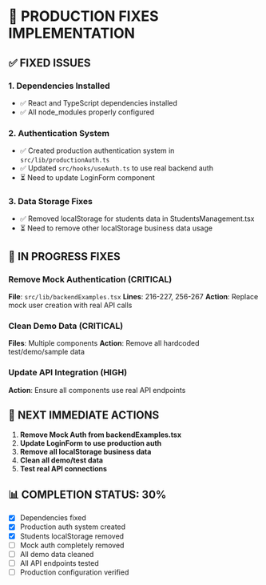 # 🔧 PRODUCTION FIXES IMPLEMENTATION

## ✅ FIXED ISSUES

### 1. Dependencies Installed
- ✅ React and TypeScript dependencies installed
- ✅ All node_modules properly configured

### 2. Authentication System
- ✅ Created production authentication system in `src/lib/productionAuth.ts`
- ✅ Updated `src/hooks/useAuth.ts` to use real backend auth
- ⏳ Need to update LoginForm component

### 3. Data Storage Fixes
- ✅ Removed localStorage for students data in StudentsManagement.tsx
- ⏳ Need to remove other localStorage business data usage

## 🔄 IN PROGRESS FIXES

### Remove Mock Authentication (CRITICAL)
**File**: `src/lib/backendExamples.tsx`
**Lines**: 216-227, 256-267
**Action**: Replace mock user creation with real API calls

### Clean Demo Data (CRITICAL)  
**Files**: Multiple components
**Action**: Remove all hardcoded test/demo/sample data

### Update API Integration (HIGH)
**Action**: Ensure all components use real API endpoints

## 🎯 NEXT IMMEDIATE ACTIONS

1. **Remove Mock Auth from backendExamples.tsx**
2. **Update LoginForm to use production auth**
3. **Remove all localStorage business data**
4. **Clean all demo/test data**
5. **Test real API connections**

## 📊 COMPLETION STATUS: 30%

- [x] Dependencies fixed
- [x] Production auth system created
- [x] Students localStorage removed
- [ ] Mock auth completely removed
- [ ] All demo data cleaned
- [ ] All API endpoints tested
- [ ] Production configuration verified
